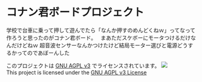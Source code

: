 # コナン君ボードプロジェクト   

学校で台車に乗って押して遊んでたら「なんか押すのめんどくねｗ」ってなって作ろうと思ったのがコナン君ボード。   
まあただスケボーにモータつけるだけなんだけどねｗ 超音波センサーなんかつけたけど結局モーター選びと電源どうするかってのであぼーんした



このプロジェクトは [GNU AGPL v3](https://www.gnu.org/licenses/license-list.ja.html) でライセンスされています。                          ![](https://www.gnu.org/graphics/agplv3-155x51.png)   
This project is licensed under the [GNU AGPL v3 License](https://choosealicense.com/licenses/agpl-3.0/)
